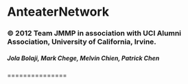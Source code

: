 # AnteaterNetwork
### © 2012 Team JMMP in association with UCI Alumni Association, University of California, Irvine.
##### Jola Bolaji, Mark Chege, Melvin Chien, Patrick Chen
===============

